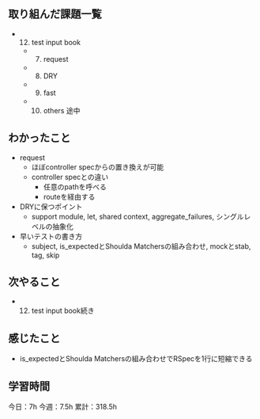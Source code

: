 ## 取り組んだ課題一覧

- 12. test input book
  - 7. request
  - 8. DRY
  - 9. fast
  - 10. others 途中

## わかったこと

- request
  - ほぼcontroller specからの置き換えが可能
  - controller specとの違い
    - 任意のpathを呼べる
    - routeを経由する
- DRYに保つポイント
  - support module, let, shared context, aggregate_failures, シングルレベルの抽象化
- 早いテストの書き方
  - subject, is_expectedとShoulda Matchersの組み合わせ, mockとstab, tag, skip

## 次やること

- 12. test input book続き

## 感じたこと

- is_expectedとShoulda Matchersの組み合わせでRSpecを1行に短縮できる

## 学習時間

今日：7h
今週：7.5h
累計：318.5h
